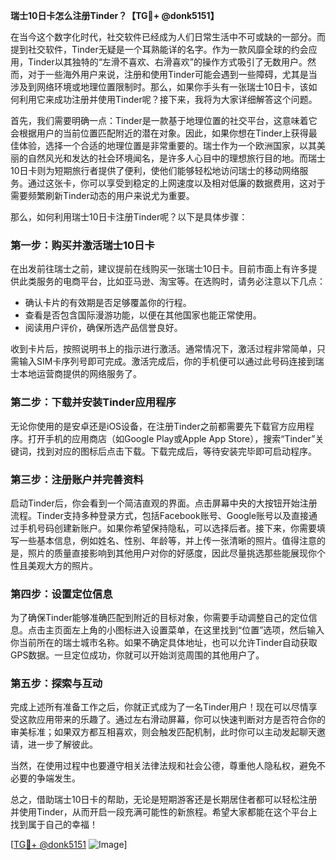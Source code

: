 **瑞士10日卡怎么注册Tinder？【TG💪+ @donk5151】**

在当今这个数字化时代，社交软件已经成为人们日常生活中不可或缺的一部分。而提到社交软件，Tinder无疑是一个耳熟能详的名字。作为一款风靡全球的约会应用，Tinder以其独特的“左滑不喜欢、右滑喜欢”的操作方式吸引了无数用户。然而，对于一些海外用户来说，注册和使用Tinder可能会遇到一些障碍，尤其是当涉及到网络环境或地理位置限制时。那么，如果你手头有一张瑞士10日卡，该如何利用它来成功注册并使用Tinder呢？接下来，我将为大家详细解答这个问题。

首先，我们需要明确一点：Tinder是一款基于地理位置的社交平台，这意味着它会根据用户的当前位置匹配附近的潜在对象。因此，如果你想在Tinder上获得最佳体验，选择一个合适的地理位置是非常重要的。瑞士作为一个欧洲国家，以其美丽的自然风光和发达的社会环境闻名，是许多人心目中的理想旅行目的地。而瑞士10日卡则为短期旅行者提供了便利，使他们能够轻松地访问瑞士的移动网络服务。通过这张卡，你可以享受到稳定的上网速度以及相对低廉的数据费用，这对于需要频繁刷新Tinder动态的用户来说尤为重要。

那么，如何利用瑞士10日卡注册Tinder呢？以下是具体步骤：

### 第一步：购买并激活瑞士10日卡

在出发前往瑞士之前，建议提前在线购买一张瑞士10日卡。目前市面上有许多提供此类服务的电商平台，比如亚马逊、淘宝等。在选购时，请务必注意以下几点：
- 确认卡片的有效期是否足够覆盖你的行程。
- 查看是否包含国际漫游功能，以便在其他国家也能正常使用。
- 阅读用户评价，确保所选产品信誉良好。

收到卡片后，按照说明书上的指示进行激活。通常情况下，激活过程非常简单，只需输入SIM卡序列号即可完成。激活完成后，你的手机便可以通过此号码连接到瑞士本地运营商提供的网络服务了。

### 第二步：下载并安装Tinder应用程序

无论你使用的是安卓还是iOS设备，在注册Tinder之前都需要先下载官方应用程序。打开手机的应用商店（如Google Play或Apple App Store），搜索“Tinder”关键词，找到对应的图标后点击下载。下载完成后，等待安装完毕即可启动程序。

### 第三步：注册账户并完善资料

启动Tinder后，你会看到一个简洁直观的界面。点击屏幕中央的大按钮开始注册流程。Tinder支持多种登录方式，包括Facebook账号、Google账号以及直接通过手机号码创建新账户。如果你希望保持隐私，可以选择后者。接下来，你需要填写一些基本信息，例如姓名、性别、年龄等，并上传一张清晰的照片。值得注意的是，照片的质量直接影响到其他用户对你的好感度，因此尽量挑选那些能展现你个性且美观大方的照片。

### 第四步：设置定位信息

为了确保Tinder能够准确匹配到附近的目标对象，你需要手动调整自己的定位信息。点击主页面左上角的小图标进入设置菜单，在这里找到“位置”选项，然后输入你当前所在的瑞士城市名称。如果不确定具体地址，也可以允许Tinder自动获取GPS数据。一旦定位成功，你就可以开始浏览周围的其他用户了。

### 第五步：探索与互动

完成上述所有准备工作之后，你就正式成为了一名Tinder用户！现在可以尽情享受这款应用带来的乐趣了。通过左右滑动屏幕，你可以快速判断对方是否符合你的审美标准；如果双方都互相喜欢，则会触发匹配机制，此时你可以主动发起聊天邀请，进一步了解彼此。

当然，在使用过程中也要遵守相关法律法规和社会公德，尊重他人隐私权，避免不必要的争端发生。

总之，借助瑞士10日卡的帮助，无论是短期游客还是长期居住者都可以轻松注册并使用Tinder，从而开启一段充满可能性的新旅程。希望大家都能在这个平台上找到属于自己的幸福！

[[TG💪+ @donk5151](https://t.me/s/donk5151) ![Image](https://i.postimg.cc/rwNCRYN7/Snipaste-2025-04-30-17-27-05.png)]